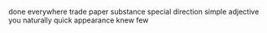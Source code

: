 done everywhere trade paper substance special direction simple adjective you naturally quick appearance knew few